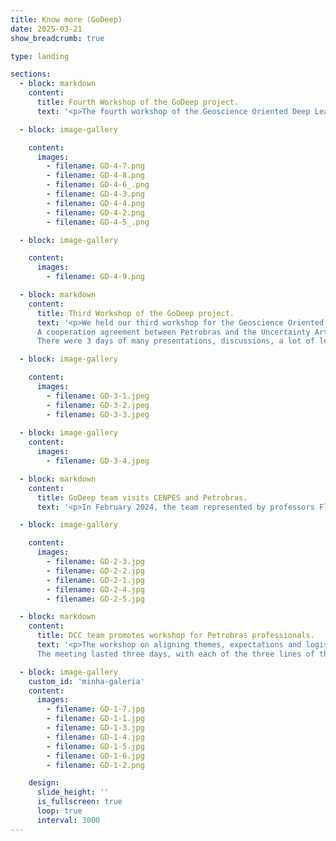 ```yaml
---
title: Know more (GoDeep)
date: 2025-03-21
show_breadcrumb: true

type: landing

sections:
  - block: markdown
    content:
      title: Fourth Workshop of the GoDeep project.
      text: '<p>The fourth workshop of the Geoscience Oriented Deep Learning (GoDeep) project took place on March 19 and 20, 2025. The workshop is part of the cooperation agreement between DCC/UFMG and Petrobras, as part of the GoDeep - Geoscience Oriented Deep Learning project. During the two-day event, the results achieved so far were presented, in addition to knowledge exchange and discussions about the project.'

  - block: image-gallery

    content:
      images:
        - filename: GD-4-7.png
        - filename: GD-4-8.png
        - filename: GD-4-6_.png
        - filename: GD-4-3.png
        - filename: GD-4-4.png
        - filename: GD-4-2.png
        - filename: GD-4-5_.png

  - block: image-gallery

    content:
      images:
        - filename: GD-4-9.png

  - block: markdown
    content:
      title: Third Workshop of the GoDeep project.
      text: '<p>We held our third workshop for the Geoscience Oriented Deep Learning (GoDeep) project in August/24 for the delivery of Stage 4.
      A cooperation agreement between Petrobras and the Uncertainty Artificial Intelligence (LabUAI) laboratory - DCC/UFMG, which focuses on improving machine learning models applied to geological processing.
      There were 3 days of many presentations, discussions, a lot of learning and planning for the next 2 years of the project.'

  - block: image-gallery

    content:
      images:
        - filename: GD-3-1.jpeg
        - filename: GD-3-2.jpeg
        - filename: GD-3-3.jpeg
        
  - block: image-gallery
    content:
      images:
        - filename: GD-3-4.jpeg

  - block: markdown
    content:
      title: GoDeep team visits CENPES and Petrobras.
      text: '<p>In February 2024, the team represented by professors Flavio, Renato and Pedro (DCC), Alexei (PUC-MG) and Patrícia (GP GoDeep) were at Petrobras headquarters and at CENPES. During the three days they were there, the professors and students participated, remotely and in person, in meetings to discuss technical and managerial issues within the scope of the project, which aims to use AI techniques, in particular Deep Learning, to advance the interpretation of data of interest to Petrobras.'

  - block: image-gallery

    content:
      images:
        - filename: GD-2-3.jpg
        - filename: GD-2-2.jpg
        - filename: GD-2-1.jpg
        - filename: GD-2-4.jpg
        - filename: GD-2-5.jpg

  - block: markdown
    content:
      title: DCC team promotes workshop for Petrobras professionals.
      text: '<p>The workshop on aligning themes, expectations and logistics of the Geoscience Oriented Deep Learning (GoDeep) project ended this Thursday (08/10/23). The project, in partnership with Petrobras, seeks to improve deep learning models to solve problems in geosciences. From a computational point of view, the project focuses on the application of machine learning models to complex data such as images and time series. For geosciences, such models are useful in oil exploration based on seismic images, facies and well mining data.
      The meeting lasted three days, with each of the three lines of the project talking about: (1) results achieved so far; (2) current research fronts; (3) expectations of DCC/UFMG; (4) expectations of Petrobras. On the second day, discussion groups were held based on items (3) and (4) above, with one group per line, each group in a room. The working groups then discussed the alignment between DCC/UFMG and Petrobras in the short and medium term. Finally, on the third day, logistical issues were discussed.'

  - block: image-gallery
    custom_id: 'minha-galeria'
    content:
      images:
        - filename: GD-1-7.jpg
        - filename: GD-1-1.jpg
        - filename: GD-1-3.jpg
        - filename: GD-1-4.jpg
        - filename: GD-1-5.jpg
        - filename: GD-1-6.jpg
        - filename: GD-1-2.png

    design:
      slide_height: ''
      is_fullscreen: true
      loop: true
      interval: 3000
---
```

